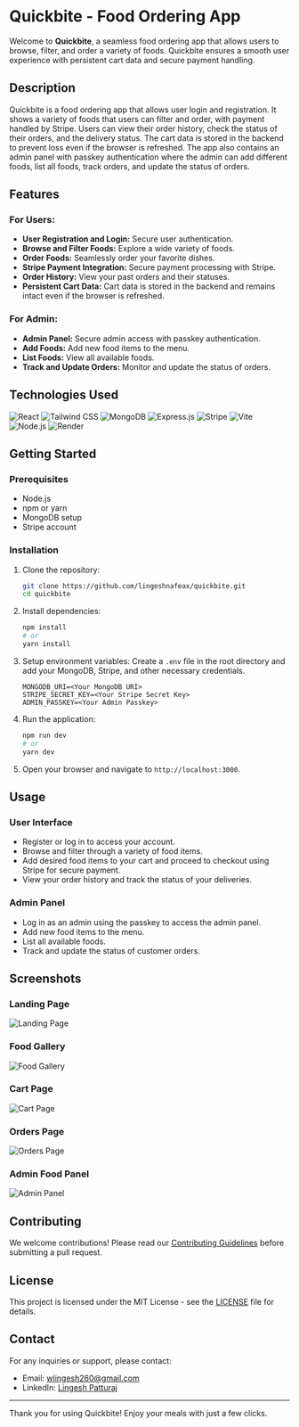 # Quickbite - Food Ordering App

Welcome to **Quickbite**, a seamless food ordering app that allows users to browse, filter, and order a variety of foods. Quickbite ensures a smooth user experience with persistent cart data and secure payment handling.

## Description

Quickbite is a food ordering app that allows user login and registration. It shows a variety of foods that users can filter and order, with payment handled by Stripe. Users can view their order history, check the status of their orders, and the delivery status. The cart data is stored in the backend to prevent loss even if the browser is refreshed. The app also contains an admin panel with passkey authentication where the admin can add different foods, list all foods, track orders, and update the status of orders.

## Features

### For Users:
- **User Registration and Login:** Secure user authentication.
- **Browse and Filter Foods:** Explore a wide variety of foods.
- **Order Foods:** Seamlessly order your favorite dishes.
- **Stripe Payment Integration:** Secure payment processing with Stripe.
- **Order History:** View your past orders and their statuses.
- **Persistent Cart Data:** Cart data is stored in the backend and remains intact even if the browser is refreshed.

### For Admin:
- **Admin Panel:** Secure admin access with passkey authentication.
- **Add Foods:** Add new food items to the menu.
- **List Foods:** View all available foods.
- **Track and Update Orders:** Monitor and update the status of orders.

## Technologies Used

![React](https://img.shields.io/badge/React-61DAFB?style=for-the-badge&logo=react&logoColor=black)
![Tailwind CSS](https://img.shields.io/badge/TailwindCSS-38B2AC?style=for-the-badge&logo=tailwind-css&logoColor=white)
![MongoDB](https://img.shields.io/badge/MongoDB-4EA94B?style=for-the-badge&logo=mongodb&logoColor=white)
![Express.js](https://img.shields.io/badge/Express.js-000000?style=for-the-badge&logo=express&logoColor=white)
![Stripe](https://img.shields.io/badge/Stripe-008CDD?style=for-the-badge&logo=stripe&logoColor=white)
![Vite](https://img.shields.io/badge/Vite-646CFF?style=for-the-badge&logo=vite&logoColor=white)
![Node.js](https://img.shields.io/badge/Node.js-339933?style=for-the-badge&logo=nodedotjs&logoColor=white)
![Render](https://img.shields.io/badge/Render-46E3B7?style=for-the-badge&logo=render&logoColor=white)

## Getting Started

### Prerequisites
- Node.js
- npm or yarn
- MongoDB setup
- Stripe account

### Installation

1. Clone the repository:
    ```bash
    git clone https://github.com/lingeshnafeax/quickbite.git
    cd quickbite
    ```

2. Install dependencies:
    ```bash
    npm install
    # or
    yarn install
    ```

3. Setup environment variables:
    Create a `.env` file in the root directory and add your MongoDB, Stripe, and other necessary credentials.
    ```plaintext
    MONGODB_URI=<Your MongoDB URI>
    STRIPE_SECRET_KEY=<Your Stripe Secret Key>
    ADMIN_PASSKEY=<Your Admin Passkey>
    ```

4. Run the application:
    ```bash
    npm run dev
    # or
    yarn dev
    ```

5. Open your browser and navigate to `http://localhost:3000`.

## Usage

### User Interface
- Register or log in to access your account.
- Browse and filter through a variety of food items.
- Add desired food items to your cart and proceed to checkout using Stripe for secure payment.
- View your order history and track the status of your deliveries.

### Admin Panel
- Log in as an admin using the passkey to access the admin panel.
- Add new food items to the menu.
- List all available foods.
- Track and update the status of customer orders.

## Screenshots

### Landing Page
![Landing Page](https://github.com/user-attachments/assets/a1af4c31-274b-45a4-a060-2c1811a80695)

### Food Gallery
![Food Gallery](https://github.com/user-attachments/assets/956dc4f8-432e-4554-a8bd-1938ad9a4c4f)

### Cart Page
![Cart Page](https://github.com/user-attachments/assets/20d71827-7bc6-492f-98c2-142651cb72e8)

### Orders Page
![Orders Page](https://github.com/user-attachments/assets/f1d04583-d987-4c5f-b52f-66deef0ae251)

### Admin Food Panel
![Admin Panel](https://github.com/user-attachments/assets/21ad7e33-466f-45a9-867f-1d070779d9c2)


## Contributing

We welcome contributions! Please read our [Contributing Guidelines](CONTRIBUTING.md) before submitting a pull request.

## License

This project is licensed under the MIT License - see the [LICENSE](LICENSE) file for details.

## Contact

For any inquiries or support, please contact:
- Email: [wlingesh260@gmail.com](mailto:wlingesh260@gmail.com)
- LinkedIn: [Lingesh Patturaj](https://www.linkedin.com/in/lingeshpatturaj)

---

Thank you for using Quickbite! Enjoy your meals with just a few clicks.
